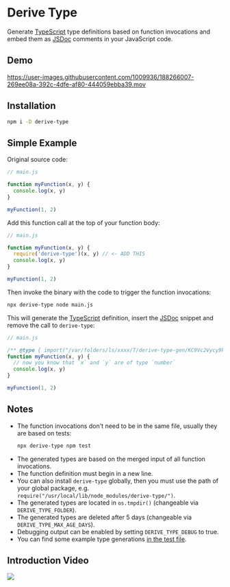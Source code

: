 # Derive Type

Generate [TypeScript](https://www.typescriptlang.org/) type definitions based on function invocations and embed them as [JSDoc](https://jsdoc.app/) comments in your JavaScript code.

## Demo

https://user-images.githubusercontent.com/1009936/188266007-269ee08a-392c-4dfe-af80-444059ebba39.mov

## Installation

```bash
npm i -D derive-type
```

## Simple Example

Original source code:

```js
// main.js

function myFunction(x, y) {
  console.log(x, y)
}

myFunction(1, 2)
```

Add this function call at the top of your function body:

```js
// main.js

function myFunction(x, y) {
  require('derive-type')(x, y) // <- ADD THIS
  console.log(x, y)
}

myFunction(1, 2)
```

Then invoke the binary with the code to trigger the function invocations:

```bash
npx derive-type node main.js
```

This will generate the [TypeScript](https://www.typescriptlang.org/) definition, insert the [JSDoc](https://jsdoc.app/) snippet
and remove the call to `derive-type`:

```js
// main.js

/** @type { import("/var/folders/ls/xxxx/T/derive-type-gen/KC9Vc2Vycy9kMDY1MDIzL3Byb2plY3RzL0Rldk9uRHV0eS9kZXJpdmUtdHlwZS10ZXN0L3Rlc3QuanM6NDoyNSk=").GEN } Generated */
function myFunction(x, y) {
  // now you know that `x` and `y` are of type `number`
  console.log(x, y)
}

myFunction(1, 2)
```

## Notes

- The function invocations don't need to be in the same file, usually they are based on tests:
  ```bash
  npx derive-type npm test
  ```
- The generated types are based on the merged input of all function invocations.
- The function definition must begin in a new line.
- You can also install `derive-type` globally, then you must use the path of your global package, e.g. `require("/usr/local/lib/node_modules/derive-type/")`.
- The generated types are located in `os.tmpdir()` (changeable via `DERIVE_TYPE_FOLDER`).
- The generated types are deleted after 5 days (changeable via `DERIVE_TYPE_MAX_AGE_DAYS`).
- Debugging output can be enabled by setting `DERIVE_TYPE_DEBUG` to true.
- You can find some example type generations [in the test file](https://github.com/David-Kunz/derive-type/blob/main/tests/derive.test.js).

## Introduction Video

[![](https://img.youtube.com/vi/gdz_X0b5SnM/0.jpg)](https://youtu.be/gdz_X0b5SnM")
